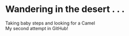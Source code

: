 # Wandering in the desert . . .
Taking baby steps and looking for a Camel
<br>My second attempt in GitHub!

